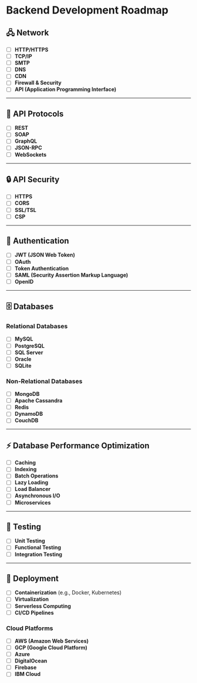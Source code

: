 # Backend Development Roadmap

## 🖧 Network
- [ ] **HTTP/HTTPS**
- [ ] **TCP/IP**
- [ ] **SMTP**
- [ ] **DNS**
- [ ] **CDN**
- [ ] **Firewall & Security**
- [ ] **API (Application Programming Interface)**

---

## 🔗 API Protocols
- [ ] **REST**
- [ ] **SOAP**
- [ ] **GraphQL**
- [ ] **JSON-RPC**
- [ ] **WebSockets**

---

## 🔒 API Security
- [ ] **HTTPS**
- [ ] **CORS**
- [ ] **SSL/TSL**
- [ ] **CSP**

---

## 🔑 Authentication
- [ ] **JWT (JSON Web Token)**
- [ ] **OAuth**
- [ ] **Token Authentication**
- [ ] **SAML (Security Assertion Markup Language)**
- [ ] **OpenID**

---

## 🗄️ Databases

### Relational Databases
- [ ] **MySQL**
- [ ] **PostgreSQL**
- [ ] **SQL Server**
- [ ] **Oracle**
- [ ] **SQLite**

### Non-Relational Databases
- [ ] **MongoDB**
- [ ] **Apache Cassandra**
- [ ] **Redis**
- [ ] **DynamoDB**
- [ ] **CouchDB**

---

## ⚡ Database Performance Optimization
- [ ] **Caching**
- [ ] **Indexing**
- [ ] **Batch Operations**
- [ ] **Lazy Loading**
- [ ] **Load Balancer**
- [ ] **Asynchronous I/O**
- [ ] **Microservices**

---

## 🧪 Testing
- [ ] **Unit Testing**
- [ ] **Functional Testing**
- [ ] **Integration Testing**

---

## 🚀 Deployment
- [ ] **Containerization** (e.g., Docker, Kubernetes)
- [ ] **Virtualization**
- [ ] **Serverless Computing**
- [ ] **CI/CD Pipelines**

### Cloud Platforms
- [ ] **AWS (Amazon Web Services)**
- [ ] **GCP (Google Cloud Platform)**
- [ ] **Azure**
- [ ] **DigitalOcean**
- [ ] **Firebase**
- [ ] **IBM Cloud**
